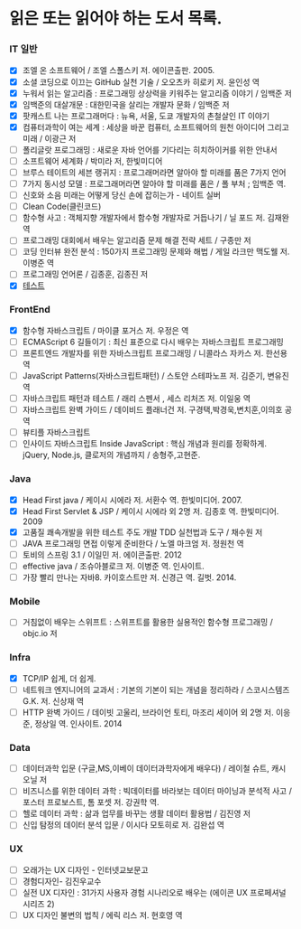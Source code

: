 # 읽은  또는 읽어야 하는 도서 목록.

### IT 일반

- [x] 조엘 온 소프트웨어 / 조엘 스폴스키 저. 에이콘출판. 2005.
- [x] 소셜 코딩으로 이끄는 GitHub 실천 기술 / 오오츠카 히로키 저. 윤인성 역
- [x] 누워서 읽는 알고리즘 : 프로그래밍 상상력을 키워주는 알고리즘 이야기 / 임백준 저
- [x] 임백준의 대살개문 : 대한민국을 살리는 개발자 문화 / 임백준 저
- [x] 팟캐스트 나는 프로그래머다 : 뉴욕, 서울, 도쿄 개발자의 촌철살인 IT 이야기
- [x] 컴퓨터과학이 여는 세계 : 세상을 바꾼 컴퓨터, 소프트웨어의 원천 아이디어 그리고 미래 / 이광근 저
- [ ] 폴리글랏 프로그래밍 : 새로운 자바 언어를 기다리는 히치하이커를 위한 안내서
- [ ] 소프트웨어 세계화 / 박미라 저, 한빛미디어
- [ ] 브루스 테이트의 세븐 랭귀지 : 프로그래머라면 알아야 할 미래를 품은 7가지 언어
- [ ] 7가지 동시성 모델 : 프로그래머라면 알아야 할 미래를 품은 / 폴 부처 ; 임백준 역.
- [ ] 신호와 소음 미래는 어떻게 당신 손에 잡히는가 -  네이트 실버
- [ ] Clean Code(클린코드)
- [ ] 함수형 사고 : 객체지향 개발자에서 함수형 개발자로 거듭나기 / 닐 포드 저. 김재완 역
- [ ] 프로그래밍 대회에서 배우는 알고리즘 문제 해결 전략 세트 / 구종만 저
- [ ] 코딩 인터뷰 완전 분석 : 150가지 프로그래밍 문제와 해법 / 게일 라크만 맥도웰 저. 이병준 역
- [ ] 프로그래밍 언어론 / 김종훈, 김종진 저
- [x] [테스트](http://ddd.com)

### FrontEnd

- [x] 함수형 자바스크립트 / 마이클 포거스 저. 우정은 역
- [ ] ECMAScript 6 길들이기 : 최신 표준으로 다시 배우는 자바스크립트 프로그래밍
- [ ] 프론트엔드 개발자를 위한 자바스크립트 프로그래밍 / 니콜라스 자카스 저. 한선용 역
- [ ] JavaScript Patterns(자바스크립트패턴) / 스토얀 스테파노프 저. 김준기, 변유진 역
- [ ] 자바스크립트 패턴과 테스트 / 래리 스펜서 , 세스 리처즈 저. 이일웅 역
- [ ] 자바스크립트 완벽 가이드 / 데이비드 플래너건 저. 구경택,박경욱,변치훈,이의호 공역
- [ ] 뷰티플 자바스크립트
- [ ] 인사이드 자바스크립트 Inside JavaScript : 핵심 개념과 원리를 정확하게. jQuery, Node.js, 클로저의 개념까지 / 송형주,고현준.

### Java

- [x] Head First java / 케이시 시에라 저. 서환수 역. 한빛미디어. 2007.
- [x] Head First Servlet & JSP / 케이시 시에라 외 2명 저. 김종호 역. 한빛미디어. 2009
- [x] 고품질 쾌속개발을 위한 테스트 주도 개발 TDD 실천법과 도구 / 채수원 저
- [ ] JAVA 프로그래밍 면접 이렇게 준비한다 / 노엘 마크엄 저. 정원천 역
- [ ] 토비의 스프링 3.1 / 이일민 저. 에이콘출판. 2012
- [ ] effective java / 조슈아블로크 저. 이병준 역. 인사이트.
- [ ] 가장 빨리 만나는 자바8. 카이호스트만 저. 신경근 역. 길벗. 2014.

### Mobile

- [ ] 거침없이 배우는 스위프트 : 스위프트를 활용한 실용적인 함수형 프로그래밍  / objc.io 저

### Infra

- [x] TCP/IP 쉽게, 더 쉽게.
- [ ] 네트워크 엔지니어의 교과서 : 기본의 기본이 되는 개념을 정리하라 / 스코시스템즈 G.K. 저. 신상재 역
- [ ] HTTP 완벽 가이드 / 데이빗 고울리, 브라이언 토티, 마조리 세이어 외 2명 저. 이응준, 정상일 역. 인사이트. 2014

### Data

- [ ] 데이터과학 입문 (구글,MS,이베이 데이터과학자에게 배우다) /  레이철 슈트, 캐시 오닐 저
- [ ] 비즈니스를 위한 데이터 과학 : 빅데이터를 바라보는 데이터 마이닝과 분석적 사고 / 포스터 프로보스트, 톰 포셋 저. 강권학 역.
- [ ] 헬로 데이터 과학 : 삶과 업무를 바꾸는 생활 데이터 활용법 / 김진영 저
- [ ] 신입 탐정의 데이터 분석 입문 / 이시다 모토히로 저. 김완섭 역

### UX

- [ ] 오래가는 UX 디자인 - 인터넷교보문고
- [ ] 경험디자인- 김진우교수
- [ ] 실전 UX 디자인 : 31가지 사용자 경험 시나리오로 배우는 (에이콘 UX 프로페셔널 시리즈 2)
- [ ] UX 디자인 불변의 법칙 / 에릭 리스 저. 현호영 역
